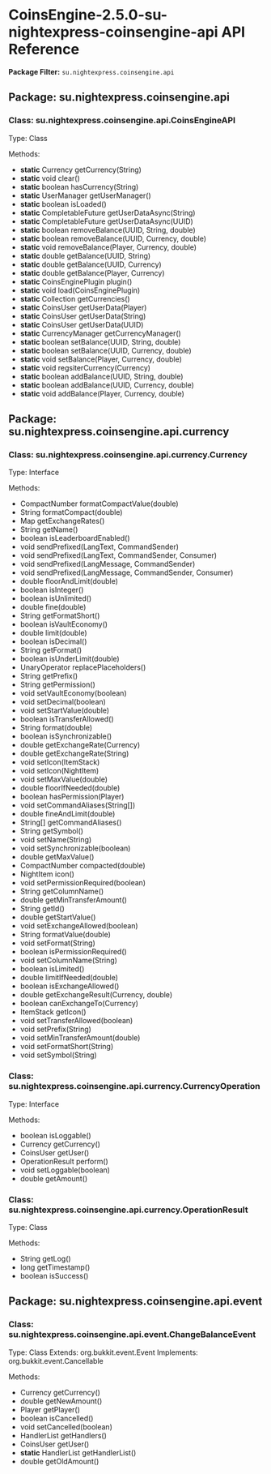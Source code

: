 # CoinsEngine-2.5.0-su-nightexpress-coinsengine-api API Reference

**Package Filter:** `su.nightexpress.coinsengine.api`

## Package: su.nightexpress.coinsengine.api

### Class: su.nightexpress.coinsengine.api.CoinsEngineAPI
Type: Class

Methods:
- **static** Currency getCurrency(String)
- **static** void clear()
- **static** boolean hasCurrency(String)
- **static** UserManager getUserManager()
- **static** boolean isLoaded()
- **static** CompletableFuture getUserDataAsync(String)
- **static** CompletableFuture getUserDataAsync(UUID)
- **static** boolean removeBalance(UUID, String, double)
- **static** boolean removeBalance(UUID, Currency, double)
- **static** void removeBalance(Player, Currency, double)
- **static** double getBalance(UUID, String)
- **static** double getBalance(UUID, Currency)
- **static** double getBalance(Player, Currency)
- **static** CoinsEnginePlugin plugin()
- **static** void load(CoinsEnginePlugin)
- **static** Collection getCurrencies()
- **static** CoinsUser getUserData(Player)
- **static** CoinsUser getUserData(String)
- **static** CoinsUser getUserData(UUID)
- **static** CurrencyManager getCurrencyManager()
- **static** boolean setBalance(UUID, String, double)
- **static** boolean setBalance(UUID, Currency, double)
- **static** void setBalance(Player, Currency, double)
- **static** void regsiterCurrency(Currency)
- **static** boolean addBalance(UUID, String, double)
- **static** boolean addBalance(UUID, Currency, double)
- **static** void addBalance(Player, Currency, double)

## Package: su.nightexpress.coinsengine.api.currency

### Class: su.nightexpress.coinsengine.api.currency.Currency
Type: Interface

Methods:
- CompactNumber formatCompactValue(double)
- String formatCompact(double)
- Map getExchangeRates()
- String getName()
- boolean isLeaderboardEnabled()
- void sendPrefixed(LangText, CommandSender)
- void sendPrefixed(LangText, CommandSender, Consumer)
- void sendPrefixed(LangMessage, CommandSender)
- void sendPrefixed(LangMessage, CommandSender, Consumer)
- double floorAndLimit(double)
- boolean isInteger()
- boolean isUnlimited()
- double fine(double)
- String getFormatShort()
- boolean isVaultEconomy()
- double limit(double)
- boolean isDecimal()
- String getFormat()
- boolean isUnderLimit(double)
- UnaryOperator replacePlaceholders()
- String getPrefix()
- String getPermission()
- void setVaultEconomy(boolean)
- void setDecimal(boolean)
- void setStartValue(double)
- boolean isTransferAllowed()
- String format(double)
- boolean isSynchronizable()
- double getExchangeRate(Currency)
- double getExchangeRate(String)
- void setIcon(ItemStack)
- void setIcon(NightItem)
- void setMaxValue(double)
- double floorIfNeeded(double)
- boolean hasPermission(Player)
- void setCommandAliases(String[])
- double fineAndLimit(double)
- String[] getCommandAliases()
- String getSymbol()
- void setName(String)
- void setSynchronizable(boolean)
- double getMaxValue()
- CompactNumber compacted(double)
- NightItem icon()
- void setPermissionRequired(boolean)
- String getColumnName()
- double getMinTransferAmount()
- String getId()
- double getStartValue()
- void setExchangeAllowed(boolean)
- String formatValue(double)
- void setFormat(String)
- boolean isPermissionRequired()
- void setColumnName(String)
- boolean isLimited()
- double limitIfNeeded(double)
- boolean isExchangeAllowed()
- double getExchangeResult(Currency, double)
- boolean canExchangeTo(Currency)
- ItemStack getIcon()
- void setTransferAllowed(boolean)
- void setPrefix(String)
- void setMinTransferAmount(double)
- void setFormatShort(String)
- void setSymbol(String)

### Class: su.nightexpress.coinsengine.api.currency.CurrencyOperation
Type: Interface

Methods:
- boolean isLoggable()
- Currency getCurrency()
- CoinsUser getUser()
- OperationResult perform()
- void setLoggable(boolean)
- double getAmount()

### Class: su.nightexpress.coinsengine.api.currency.OperationResult
Type: Class

Methods:
- String getLog()
- long getTimestamp()
- boolean isSuccess()

## Package: su.nightexpress.coinsengine.api.event

### Class: su.nightexpress.coinsengine.api.event.ChangeBalanceEvent
Type: Class
Extends: org.bukkit.event.Event
Implements: org.bukkit.event.Cancellable

Methods:
- Currency getCurrency()
- double getNewAmount()
- Player getPlayer()
- boolean isCancelled()
- void setCancelled(boolean)
- HandlerList getHandlers()
- CoinsUser getUser()
- **static** HandlerList getHandlerList()
- double getOldAmount()


